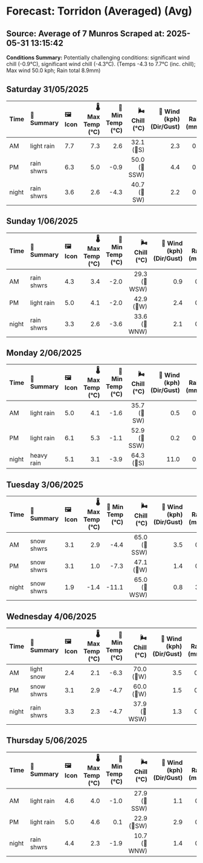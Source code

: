 # Forecast: Torridon (Averaged) (Avg)
**Source:** Average of 7 Munros
**Scraped at:** 2025-05-31 13:15:42
---

**Conditions Summary:** Potentially challenging conditions: significant wind chill (-0.9°C), significant wind chill (-4.3°C). (Temps -4.3 to 7.7°C (inc. chill); Max wind 50.0 kph; Rain total 8.9mm)

## Saturday 31/05/2025
| **Time** | **📝 Summary** | **🖼️ Icon** | **🌡️ Max Temp (°C)** | **🥶 Min Temp (°C)** | **🌬️ Chill (°C)** | **💨 Wind (kph) (Dir/Gust)** | **💧 Rain (mm)** | **❄️ Snow (cm)** | **☁️ Cloud Base (m)** | **🧊 Freezing Lvl (m)** |
|:------- |:------- |:----- |--------------: |-------------: |-----------: |---------------------: |---------: |----------: |---------------: |----------------: |
| AM      | light rain | 7.7 | 7.3 | 2.6 | 32.1<br>(🧭S) | 2.3 | 0.0 | 264.3 | 2114.3 |
| PM      | rain shwrs | 6.3 | 5.0 | -0.9 | 50.0<br>(🧭SSW) | 4.4 | 0.0 | 200 | 1864.3 |
| night   | rain shwrs | 3.6 | 2.6 | -4.3 | 40.7<br>(🧭SW) | 2.2 | 0.0 | 1085.7 | 1335.7 |

## Sunday 1/06/2025
| **Time** | **📝 Summary** | **🖼️ Icon** | **🌡️ Max Temp (°C)** | **🥶 Min Temp (°C)** | **🌬️ Chill (°C)** | **💨 Wind (kph) (Dir/Gust)** | **💧 Rain (mm)** | **❄️ Snow (cm)** | **☁️ Cloud Base (m)** | **🧊 Freezing Lvl (m)** |
|:------- |:------- |:----- |--------------: |-------------: |-----------: |---------------------: |---------: |----------: |---------------: |----------------: |
| AM      | rain shwrs | 4.3 | 3.4 | -2.0 | 29.3<br>(🧭WSW) | 0.9 | 0.0 | 471.4 | 1342.9 |
| PM      | light rain | 5.0 | 4.1 | -2.0 | 42.9<br>(🧭W) | 2.4 | 0.0 | 408.3 | 1621.4 |
| night   | rain shwrs | 3.3 | 2.6 | -3.6 | 33.6<br>(🧭WNW) | 2.1 | 0.0 | 350 | 1285.7 |

## Monday 2/06/2025
| **Time** | **📝 Summary** | **🖼️ Icon** | **🌡️ Max Temp (°C)** | **🥶 Min Temp (°C)** | **🌬️ Chill (°C)** | **💨 Wind (kph) (Dir/Gust)** | **💧 Rain (mm)** | **❄️ Snow (cm)** | **☁️ Cloud Base (m)** | **🧊 Freezing Lvl (m)** |
|:------- |:------- |:----- |--------------: |-------------: |-----------: |---------------------: |---------: |----------: |---------------: |----------------: |
| AM      | light rain | 5.0 | 4.1 | -1.6 | 35.7<br>(🧭SW) | 0.5 | 0.0 | 635.7 | 1350 |
| PM      | light rain | 6.1 | 5.3 | -1.1 | 52.9<br>(🧭SSW) | 0.2 | 0.0 | 750 | 1664.3 |
| night   | heavy rain | 5.1 | 3.1 | -3.9 | 64.3<br>(🧭S) | 11.0 | 0.0 | 228.6 | 1685.7 |

## Tuesday 3/06/2025
| **Time** | **📝 Summary** | **🖼️ Icon** | **🌡️ Max Temp (°C)** | **🥶 Min Temp (°C)** | **🌬️ Chill (°C)** | **💨 Wind (kph) (Dir/Gust)** | **💧 Rain (mm)** | **❄️ Snow (cm)** | **☁️ Cloud Base (m)** | **🧊 Freezing Lvl (m)** |
|:------- |:------- |:----- |--------------: |-------------: |-----------: |---------------------: |---------: |----------: |---------------: |----------------: |
| AM      | snow shwrs | 3.1 | 2.9 | -4.4 | 65.0<br>(🧭SSW) | 3.5 | 0.3 | 207.1 | 1328.6 |
| PM      | snow shwrs | 3.1 | 1.0 | -7.3 | 47.1<br>(🧭W) | 1.4 | 0.9 | 314.3 | 1300 |
| night   | snow shwrs | 1.9 | -1.4 | -11.1 | 65.0<br>(🧭WSW) | 0.8 | 3.3 | 335.7 | 721.4 |

## Wednesday 4/06/2025
| **Time** | **📝 Summary** | **🖼️ Icon** | **🌡️ Max Temp (°C)** | **🥶 Min Temp (°C)** | **🌬️ Chill (°C)** | **💨 Wind (kph) (Dir/Gust)** | **💧 Rain (mm)** | **❄️ Snow (cm)** | **☁️ Cloud Base (m)** | **🧊 Freezing Lvl (m)** |
|:------- |:------- |:----- |--------------: |-------------: |-----------: |---------------------: |---------: |----------: |---------------: |----------------: |
| AM      | light snow | 2.4 | 2.1 | -6.3 | 70.0<br>(🧭W) | 3.5 | 0.4 | 228.6 | 1200 |
| PM      | snow shwrs | 3.1 | 2.9 | -4.7 | 60.0<br>(🧭W) | 1.5 | 0.1 | 300 | 1214.3 |
| night   | rain shwrs | 3.3 | 2.3 | -4.7 | 37.9<br>(🧭WSW) | 1.3 | 0.0 | 721.4 | 1221.4 |

## Thursday 5/06/2025
| **Time** | **📝 Summary** | **🖼️ Icon** | **🌡️ Max Temp (°C)** | **🥶 Min Temp (°C)** | **🌬️ Chill (°C)** | **💨 Wind (kph) (Dir/Gust)** | **💧 Rain (mm)** | **❄️ Snow (cm)** | **☁️ Cloud Base (m)** | **🧊 Freezing Lvl (m)** |
|:------- |:------- |:----- |--------------: |-------------: |-----------: |---------------------: |---------: |----------: |---------------: |----------------: |
| AM      | light rain | 4.6 | 4.0 | -1.0 | 27.9<br>(🧭SSW) | 1.1 | 0.0 | 235.7 | 1435.7 |
| PM      | light rain | 5.0 | 4.6 | 0.1 | 22.9<br>(🧭SW) | 2.9 | 0.0 | 150 | 1628.6 |
| night   | rain shwrs | 4.4 | 2.3 | -1.9 | 10.7<br>(🧭WNW) | 1.4 | 0.0 | 257.1 | 1492.9 |